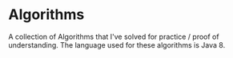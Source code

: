 # Algorithms
A collection of Algorithms that I've solved for practice / proof of understanding. The language used for these algorithms is Java 8.
